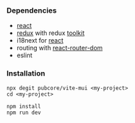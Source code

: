 ### Dependencies

- [react](https://reactjs.org)
- [redux](https://redux.js.org) with redux [toolkit](https://redux-toolkit.js.org)
- i18next for [react](https://react.i18next.com)
- routing with [react-router-dom](https://reacttraining.com/blog/react-router-v6-pre/)
- eslint

### Installation

```
npx degit pubcore/vite-mui <my-project>
cd <my-project>

npm install
npm run dev
```

